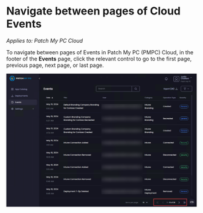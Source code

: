# Navigate between pages of Cloud Events

_Applies to: Patch My PC Cloud_

To navigate between pages of Events in Patch My PC (PMPC) Cloud, in the footer of the <strong>Events</strong> page, click the relevant control to go to the first page, previous page, next page, or last page.

![Controls in the footer of the “Events” page](/_images/image-(825).png "Controls in the footer of the “Events” page")